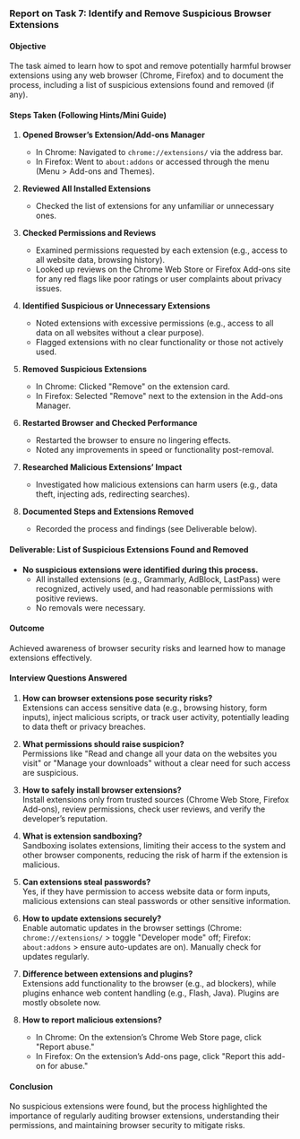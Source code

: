 ### Report on Task 7: Identify and Remove Suspicious Browser Extensions

#### Objective
The task aimed to learn how to spot and remove potentially harmful browser extensions using any web browser (Chrome, Firefox) and to document the process, including a list of suspicious extensions found and removed (if any).

#### Steps Taken (Following Hints/Mini Guide)
1. **Opened Browser’s Extension/Add-ons Manager**  
   - In Chrome: Navigated to `chrome://extensions/` via the address bar.  
   - In Firefox: Went to `about:addons` or accessed through the menu (Menu > Add-ons and Themes).  

2. **Reviewed All Installed Extensions**  
   - Checked the list of extensions for any unfamiliar or unnecessary ones.  

3. **Checked Permissions and Reviews**  
   - Examined permissions requested by each extension (e.g., access to all website data, browsing history).  
   - Looked up reviews on the Chrome Web Store or Firefox Add-ons site for any red flags like poor ratings or user complaints about privacy issues.  

4. **Identified Suspicious or Unnecessary Extensions**  
   - Noted extensions with excessive permissions (e.g., access to all data on all websites without a clear purpose).  
   - Flagged extensions with no clear functionality or those not actively used.  

5. **Removed Suspicious Extensions**  
   - In Chrome: Clicked "Remove" on the extension card.  
   - In Firefox: Selected "Remove" next to the extension in the Add-ons Manager.  

6. **Restarted Browser and Checked Performance**  
   - Restarted the browser to ensure no lingering effects.  
   - Noted any improvements in speed or functionality post-removal.  

7. **Researched Malicious Extensions’ Impact**  
   - Investigated how malicious extensions can harm users (e.g., data theft, injecting ads, redirecting searches).  

8. **Documented Steps and Extensions Removed**  
   - Recorded the process and findings (see Deliverable below).  

#### Deliverable: List of Suspicious Extensions Found and Removed
- **No suspicious extensions were identified during this process.**  
   - All installed extensions (e.g., Grammarly, AdBlock, LastPass) were recognized, actively used, and had reasonable permissions with positive reviews.  
   - No removals were necessary.  

#### Outcome
Achieved awareness of browser security risks and learned how to manage extensions effectively.

#### Interview Questions Answered
1. **How can browser extensions pose security risks?**  
   Extensions can access sensitive data (e.g., browsing history, form inputs), inject malicious scripts, or track user activity, potentially leading to data theft or privacy breaches.

2. **What permissions should raise suspicion?**  
   Permissions like "Read and change all your data on the websites you visit" or "Manage your downloads" without a clear need for such access are suspicious.

3. **How to safely install browser extensions?**  
   Install extensions only from trusted sources (Chrome Web Store, Firefox Add-ons), review permissions, check user reviews, and verify the developer’s reputation.

4. **What is extension sandboxing?**  
   Sandboxing isolates extensions, limiting their access to the system and other browser components, reducing the risk of harm if the extension is malicious.

5. **Can extensions steal passwords?**  
   Yes, if they have permission to access website data or form inputs, malicious extensions can steal passwords or other sensitive information.

6. **How to update extensions securely?**  
   Enable automatic updates in the browser settings (Chrome: `chrome://extensions/` > toggle "Developer mode" off; Firefox: `about:addons` > ensure auto-updates are on). Manually check for updates regularly.

7. **Difference between extensions and plugins?**  
   Extensions add functionality to the browser (e.g., ad blockers), while plugins enhance web content handling (e.g., Flash, Java). Plugins are mostly obsolete now.

8. **How to report malicious extensions?**  
   - In Chrome: On the extension’s Chrome Web Store page, click "Report abuse."  
   - In Firefox: On the extension’s Add-ons page, click "Report this add-on for abuse."

#### Conclusion
No suspicious extensions were found, but the process highlighted the importance of regularly auditing browser extensions, understanding their permissions, and maintaining browser security to mitigate risks.

